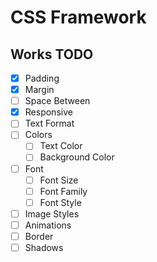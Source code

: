 # CSS Framework

## Works TODO

- [x] Padding
- [x] Margin
- [ ] Space Between
- [x] Responsive
- [ ] Text Format
- [ ] Colors
  - [ ] Text Color
  - [ ] Background Color
- [ ] Font
  - [ ] Font Size
  - [ ] Font Family
  - [ ] Font Style
- [ ] Image Styles
- [ ] Animations
- [ ] Border
- [ ] Shadows
